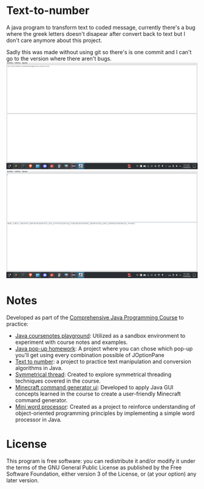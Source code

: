 # Text-to-number

A java program to transform text to coded message, currently there's a bug where the greek letters doesn't disapear after convert back to text but I don't care anymore about this project.

Sadly this was made without using git so there's is one commit and I can't go to the version where there aren't bugs.
![screenshot](https://github.com/EGA-SUPREMO/Text-to-number/blob/master/Screenshot%202024-04-13%2017%3A23%3A37.webp)
![screenshot](https://github.com/EGA-SUPREMO/Text-to-number/blob/master/Screenshot%202024-04-13%2017%3A23%3A47.webp)

# Notes
Developed as part of the [Comprehensive Java Programming Course](https://www.youtube.com/watch?v=U709qY6S9rA&list=PLU8oAlHdN5BktAXdEVCLUYzvDyqRQJ2lk) to practice:

* [Java coursenotes playground](https://github.com/EGA-SUPREMO/Java-coursenotes-playground): Utilized as a sandbox environment to experiment with course notes and examples.
* [Java pop-up homework](https://github.com/EGA-SUPREMO/java-homework): A project where you can chose which pop-up you'll get using every combination possible of JOptionPane
* [Text to number](https://github.com/EGA-SUPREMO/Text-to-number): a project to practice text manipulation and conversion algorithms in Java.
* [Symmetrical thread](https://github.com/EGA-SUPREMO/symmetrical-thread): Created to explore symmetrical threading techniques covered in the course.
* [Minecraft command generator ui](https://github.com/EGA-SUPREMO/minecraft-command-generator-ui): Developed to apply Java GUI concepts learned in the course to create a user-friendly Minecraft command generator.
* [Mini word processor](https://github.com/EGA-SUPREMO/mini-word-processor): Created as a project to reinforce understanding of object-oriented programming principles by implementing a simple word processor in Java.


# License
This program is free software: you can redistribute it and/or modify it under the terms of the GNU General Public License as published by the Free Software Foundation, either version 3 of the License, or (at your option) any later version.
